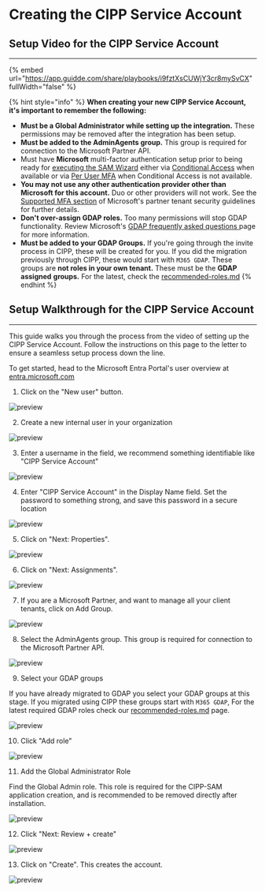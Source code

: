 # Creating the CIPP Service Account

## Setup Video for the CIPP Service Account

***

{% embed url="https://app.guidde.com/share/playbooks/i9fztXsCUWjY3cr8mySvCX" fullWidth="false" %}

{% hint style="info" %}
**When creating your new CIPP Service Account, it's important to remember the following:**

* **Must be a Global Administrator while setting up the integration.** These permissions may be removed after the integration has been setup.
* **Must be added to the AdminAgents group.** This group is required for connection to the Microsoft Partner API.
* Must have **Microsoft** multi-factor authentication setup prior to being ready for [executing the SAM Wizard](executing-the-sam-setup-wizard.md) either via [Conditional Access](conditionalaccess.md) when available or via [Per User MFA](https://account.activedirectory.windowsazure.com/UserManagement/MultifactorVerification.aspx) when Conditional Access is not available.
* **You may not use any other authentication provider other than Microsoft for this account.** Duo or other providers will not work. See the [Supported MFA section](https://learn.microsoft.com/en-us/partner-center/partner-security-requirements-mandating-mfa#supported-mfa-options) of Microsoft's partner tenant security guidelines for further details.
* **Don't over-assign GDAP roles.** Too many permissions will stop GDAP functionality. Review Microsoft's [GDAP frequently asked questions ](https://learn.microsoft.com/en-us/partner-center/gdap-faq)page for more information.
* **Must be added to your GDAP Groups.** If you're going through the invite process in CIPP, these will be created for you. If you did the migration previously through CIPP, these would start with `M365 GDAP`.  These groups are **not roles in your own tenant.** These must be the **GDAP assigned** **groups.** For the latest, check the [recommended-roles.md](../gdap/recommended-roles.md "mention")
{% endhint %}

## Setup Walkthrough for the CIPP Service Account

***

This guide walks you through the process from the video of setting up the CIPP Service Account. Follow the instructions on this page to the letter to ensure a seamless setup process down the line.

To get started, head to the Microsoft Entra Portal's user overview at [entra.microsoft.com](https://entra.microsoft.com/)

1. Click on the "New user" button.

![preview](https://storage.app.guidde.com/v0/b/guidde-production.appspot.com/o/quickguiddeScreenshots%2FIEPB08VSavefFaCa9OSp3Y87aGu1%2Fi9fztXsCUWjY3cr8mySvCX%2Fv5BfyGiEY4FqmbqxRCymsD\_doc.png?alt=media\&token=ad9a3831-cec6-4244-b5f4-f90d08ae87ea\&time=Fri%20Jul%2026%202024%2021:57:39%20GMT-0400%20\(Eastern%20Daylight%20Time\))

2. Create a new internal user in your organization

![preview](https://storage.app.guidde.com/v0/b/guidde-production.appspot.com/o/quickguiddeScreenshots%2FIEPB08VSavefFaCa9OSp3Y87aGu1%2Fi9fztXsCUWjY3cr8mySvCX%2FsTTkLSePkCmuzgTg9nFYvJ\_doc.png?alt=media\&token=2017aff5-ecc2-4030-ba90-9b955a14ec97\&time=Fri%20Jul%2026%202024%2021:57:44%20GMT-0400%20\(Eastern%20Daylight%20Time\))

3. Enter a username in the field, we recommend something identifiable like "CIPP Service Account"

![preview](https://storage.app.guidde.com/v0/b/guidde-production.appspot.com/o/quickguiddeScreenshots%2FIEPB08VSavefFaCa9OSp3Y87aGu1%2Fi9fztXsCUWjY3cr8mySvCX%2Fmp4FiwSvkpKyfKgcbQ3Ac9\_doc.png?alt=media\&token=eda4079d-869a-40bd-8a0f-2c436806be3e\&time=Fri%20Jul%2026%202024%2021:57:46%20GMT-0400%20\(Eastern%20Daylight%20Time\))

4. Enter "CIPP Service Account" in the Display Name field. Set the password to something strong, and save this password in a secure location

![preview](https://storage.app.guidde.com/v0/b/guidde-production.appspot.com/o/quickguiddeScreenshots%2FIEPB08VSavefFaCa9OSp3Y87aGu1%2Fi9fztXsCUWjY3cr8mySvCX%2FhLEJyFsy7Dxs69tcJkYt4p\_doc.png?alt=media\&token=216ec97e-b904-4dcb-8a4c-1f359ae5fc91\&time=Fri%20Jul%2026%202024%2021:57:47%20GMT-0400%20\(Eastern%20Daylight%20Time\))

5. &#x20;Click on "Next: Properties".

![preview](https://storage.app.guidde.com/v0/b/guidde-production.appspot.com/o/quickguiddeScreenshots%2FIEPB08VSavefFaCa9OSp3Y87aGu1%2Fi9fztXsCUWjY3cr8mySvCX%2FreEjqnr9Xp15EZ3UPq6ZVJ\_doc.png?alt=media\&token=acee15fa-1072-459a-ac97-77c4fb8e30bd\&time=Fri%20Jul%2026%202024%2021:57:49%20GMT-0400%20\(Eastern%20Daylight%20Time\))

6. Click on "Next: Assignments".

![preview](https://storage.app.guidde.com/v0/b/guidde-production.appspot.com/o/quickguiddeScreenshots%2FIEPB08VSavefFaCa9OSp3Y87aGu1%2Fi9fztXsCUWjY3cr8mySvCX%2FeY6Qmd985ryQ1gDMCLiL86\_doc.png?alt=media\&token=a8fddef5-d5be-4419-9d9c-582385be0847\&time=Fri%20Jul%2026%202024%2021:57:50%20GMT-0400%20\(Eastern%20Daylight%20Time\))

7. If you are a Microsoft Partner, and want to manage all your client tenants, click on Add Group.

![preview](https://storage.app.guidde.com/v0/b/guidde-production.appspot.com/o/quickguiddeScreenshots%2FIEPB08VSavefFaCa9OSp3Y87aGu1%2Fi9fztXsCUWjY3cr8mySvCX%2FpwCpPxMXQuSwM9V8e6hVGi\_doc.png?alt=media\&token=9cb5bf0c-a093-4610-a099-a9e15f163f78\&time=Fri%20Jul%2026%202024%2021:57:51%20GMT-0400%20\(Eastern%20Daylight%20Time\))

8. Select the AdminAgents group. This group is required for connection to the Microsoft Partner API.

![preview](https://storage.app.guidde.com/v0/b/guidde-production.appspot.com/o/quickguiddeScreenshots%2FIEPB08VSavefFaCa9OSp3Y87aGu1%2Fi9fztXsCUWjY3cr8mySvCX%2FpZSBZsEEMGeyHRon7PjrnM\_doc.png?alt=media\&token=790a804e-52cf-4f8e-b6cc-b1caace518cd\&time=Fri%20Jul%2026%202024%2021:57:59%20GMT-0400%20\(Eastern%20Daylight%20Time\))

9. Select your GDAP groups

If you have already migrated to GDAP  you select your GDAP groups at this stage. If you migrated using CIPP these groups start with `M365 GDAP`, For the latest required GDAP roles check our [recommended-roles.md](../gdap/recommended-roles.md "mention") page.

![preview](https://storage.app.guidde.com/v0/b/guidde-production.appspot.com/o/quickguiddeScreenshots%2FIEPB08VSavefFaCa9OSp3Y87aGu1%2Fi9fztXsCUWjY3cr8mySvCX%2FohuBSMhxAWuhe35TnuLP9o\_doc.png?alt=media\&token=fcdc99db-ea70-46bb-8276-1a21d659948e\&time=Fri%20Jul%2026%202024%2021:58:00%20GMT-0400%20\(Eastern%20Daylight%20Time\))

10. Click "Add role"

![preview](https://storage.app.guidde.com/v0/b/guidde-production.appspot.com/o/quickguiddeScreenshots%2FIEPB08VSavefFaCa9OSp3Y87aGu1%2Fi9fztXsCUWjY3cr8mySvCX%2FrNKg3zxDF4cCxMzhGPHRfT\_doc.png?alt=media\&token=eee64997-0439-4965-ad41-c8a89d343d36\&time=Fri%20Jul%2026%202024%2021:58:01%20GMT-0400%20\(Eastern%20Daylight%20Time\))

11. Add the Global Administrator Role

Find the Global Admin role. This role is required for the CIPP-SAM application creation, and is recommended to be removed directly after installation.

![preview](https://storage.app.guidde.com/v0/b/guidde-production.appspot.com/o/quickguiddeScreenshots%2FIEPB08VSavefFaCa9OSp3Y87aGu1%2Fi9fztXsCUWjY3cr8mySvCX%2FpqpK88ZAo9i5iijFyHjy6u\_doc.png?alt=media\&token=8e954768-0be0-4dd0-8da1-1b0063fdd1e0\&time=Fri%20Jul%2026%202024%2021:58:01%20GMT-0400%20\(Eastern%20Daylight%20Time\))

12. Click "Next: Review + create"

![preview](https://storage.app.guidde.com/v0/b/guidde-production.appspot.com/o/quickguiddeScreenshots%2FIEPB08VSavefFaCa9OSp3Y87aGu1%2Fi9fztXsCUWjY3cr8mySvCX%2FpnRtZ7vUas2492Hrzv5Fnr\_doc.png?alt=media\&token=b193f7ba-8881-44ad-8df1-1d42001ec558\&time=Fri%20Jul%2026%202024%2021:58:01%20GMT-0400%20\(Eastern%20Daylight%20Time\))

13. Click on "Create". This creates the account.

![preview](https://storage.app.guidde.com/v0/b/guidde-production.appspot.com/o/quickguiddeScreenshots%2FIEPB08VSavefFaCa9OSp3Y87aGu1%2Fi9fztXsCUWjY3cr8mySvCX%2FdBdzTWoKBR8LRgmQYnAWFK\_doc.png?alt=media\&token=2fb657ce-f9c5-47bc-8dfc-d6e71a4f11a3\&time=Fri%20Jul%2026%202024%2021:58:02%20GMT-0400%20\(Eastern%20Daylight%20Time\))
